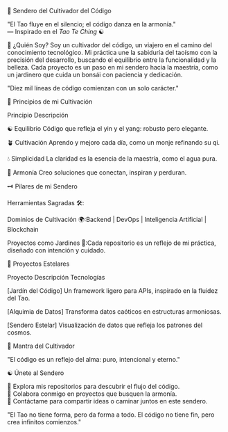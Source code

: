 

  


🌌 Sendero del Cultivador del Código


  "El Tao fluye en el silencio; el código danza en la armonía."  
  — Inspirado en el *Tao Te Ching* ☯



  
  
  



🏮 ¿Quién Soy?
Soy un cultivador del código, un viajero en el camino del conocimiento tecnológico. Mi práctica une la sabiduría del taoísmo con la precisión del desarrollo, buscando el equilibrio entre la funcionalidad y la belleza. Cada proyecto es un paso en mi sendero hacia la maestría, como un jardinero que cuida un bonsái con paciencia y dedicación.

"Diez mil líneas de código comienzan con un solo carácter."


  



🌿 Principios de mi Cultivación



Principio
Descripción



☯ Equilibrio
Código que refleja el yin y el yang: robusto pero elegante.


🪴 Cultivación
Aprendo y mejoro cada día, como un monje refinando su qi.


💧 Simplicidad
La claridad es la esencia de la maestría, como el agua pura.


🌌 Armonía
Creo soluciones que conectan, inspiran y perduran.



🗝️ Pilares de mi Sendero

Herramientas Sagradas 🛠️:

Dominios de Cultivación 🌍:Backend | DevOps | Inteligencia Artificial | Blockchain

Proyectos como Jardines 🌳:Cada repositorio es un reflejo de mi práctica, diseñado con intención y cuidado.



  



🌟 Proyectos Estelares



Proyecto
Descripción
Tecnologías



[Jardín del Código]
Un framework ligero para APIs, inspirado en la fluidez del Tao.



[Alquimia de Datos]
Transforma datos caóticos en estructuras armoniosas.



[Sendero Estelar]
Visualización de datos que refleja los patrones del cosmos.




📜 Mantra del Cultivador

"El código es un reflejo del alma: puro, intencional y eterno."


  



☯ Únete al Sendero

🌱 Explora mis repositorios para descubrir el flujo del código.  
🏯 Colabora conmigo en proyectos que busquen la armonía.  
📜 Contáctame para compartir ideas o caminar juntos en este sendero.


  



"El Tao no tiene forma, pero da forma a todo. El código no tiene fin, pero crea infinitos comienzos."
